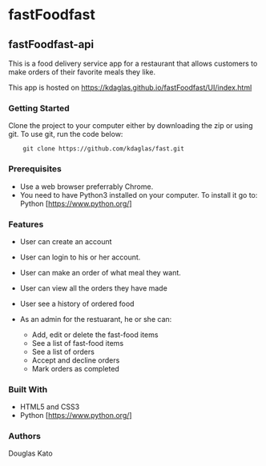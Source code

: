 # fastFoodfast

## fastFoodfast-api

This is a food delivery service app for a restaurant that allows customers to make orders of their favorite meals they like.

This app is hosted on https://kdaglas.github.io/fastFoodfast/UI/index.html

### Getting Started

Clone the project to your computer either by downloading the zip or using git.
To use git, run the code below:
```
    git clone https://github.com/kdaglas/fast.git
```

### Prerequisites

- Use a web browser preferrably Chrome.
- You need to have Python3 installed on your computer. To install it go to:
  Python [https://www.python.org/]

### Features

- User can create an account
- User can login to his or her account.
- User can make an order of what meal they want.
- User can view all the orders they have made
- User see a history of ordered food

- As an admin for the restuarant, he or she can:
    - Add, edit or delete the fast-food items
    - See a list of fast-food items
    - See a list of orders
    - Accept and decline orders
    - Mark orders as completed

### Built With

- HTML5 and CSS3
- Python [https://www.python.org/]

### Authors

Douglas Kato
